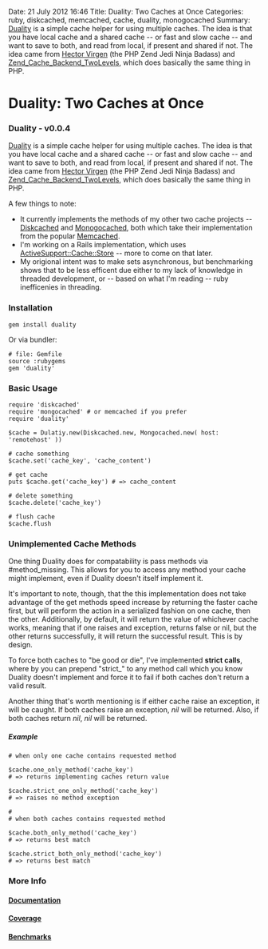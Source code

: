 Date: 21 July 2012 16:46
Title: Duality: Two Caches at Once
Categories: ruby, diskcached, memcached, cache, duality, monogocached
Summary: [Duality](http://github.com/rubyops/duality) is a simple cache helper for using multiple caches. The idea is that you have local cache and a shared cache -- or fast and slow cache -- and want to save to both, and read from local, if present and shared if not. The idea came from [Hector Virgen](http://www.virgentech.com/) (the PHP Zend Jedi Ninja Badass) and [Zend\_Cache\_Backend\_TwoLevels](http://framework.zend.com/manual/en/zend.cache.backends.html#zend.cache.backends.twolevels), which does basically the same thing in PHP.


# Duality: Two Caches at Once

### Duality - v0.0.4

[Duality](http://github.com/rubyops/duality) is a simple cache helper for using multiple caches. The idea is that you have local cache and a shared cache -- or fast and slow cache -- and want to save to both, and read from local, if present and shared if not. The idea came from [Hector Virgen](http://www.virgentech.com/) (the PHP Zend Jedi Ninja Badass) and [Zend\_Cache\_Backend\_TwoLevels](http://framework.zend.com/manual/en/zend.cache.backends.html#zend.cache.backends.twolevels), which does basically the same thing in PHP.

A few things to note:

* It currently implements the methods of my other two cache projects -- [Diskcached](/tag/diskcached) and [Monogocached](/tag/mongocached), both which take their implementation from the popular [Memcached](https://rubygems.org/gems/memcached).
* I'm working on a Rails implementation, which uses [ActiveSupport::Cache::Store](http://api.rubyonrails.org/classes/ActiveSupport/Cache/Store.html) -- more to come on that later.
* My origional intent was to make sets asynchronous, but benchmarking shows that to be less efficent due either to my lack of knowledge in threaded development, or -- based on what I'm reading -- ruby inefficenies in threading.


### Installation

	gem install duality 
	
Or via bundler:

	# file: Gemfile
	source :rubygems
	gem 'duality'
	

### Basic Usage

	require 'diskcached'
	require 'mongocached' # or memcached if you prefer
	require 'duality'
	
	$cache = Dulatiy.new(Diskcached.new, Mongocached.new( host: 'remotehost' ))
	
	# cache something
	$cache.set('cache_key', 'cache_content')
	
	# get cache
	puts $cache.get('cache_key') # => cache_content
	
	# delete something
	$cache.delete('cache_key')
	
	# flush cache
	$cache.flush
	
### Unimplemented Cache Methods

One thing Duality does for compatability is pass methods via #method_missing. This allows for you to access any method your cache might implement, even if Duality doesn't itself implement it. 

It's important to note, though, that the this implementation does not take advantage of the get methods speed increase by returning the faster cache first, but will perform the action in a serialized fashion on one cache, then the other. Additionally, by default, it will return the value of whichever cache works, meaning that if one raises and exception, returns false or nil, but the other returns successfully, it will return the successful result. This is by design.

To force both caches to "be good or die", I've implemented **strict calls**, where by you can prepend "strict_" to any method call which you know Duality doesn't implement and force it to fail if both caches don't return a valid result.

Another thing that's worth mentioning is if either cache raise an exception, it will be caught. If both caches raise an exception, *nil* will be returned. Also, if both caches return *nil*, *nil* will be returned.

##### Example

	# when only one cache contains requested method
	
	$cache.one_only_method('cache_key') 
	# => returns implementing caches return value
	
	$cache.strict_one_only_method('cache_key') 
	# => raises no method exception
	
	#
	# when both caches contains requested method
	
	$cache.both_only_method('cache_key')
	# => returns best match
	
	$cache.strict_both_only_method('cache_key')
	# => returns best match


### More Info

#### [Documentation](http://rubyops.github.com/duality/doc/Duality.html) 
#### [Coverage](http://rubyops.github.com/duality/coverage/)
#### [Benchmarks](https://github.com/rubyops/duality/blob/master/BENCHMARK.md) 
